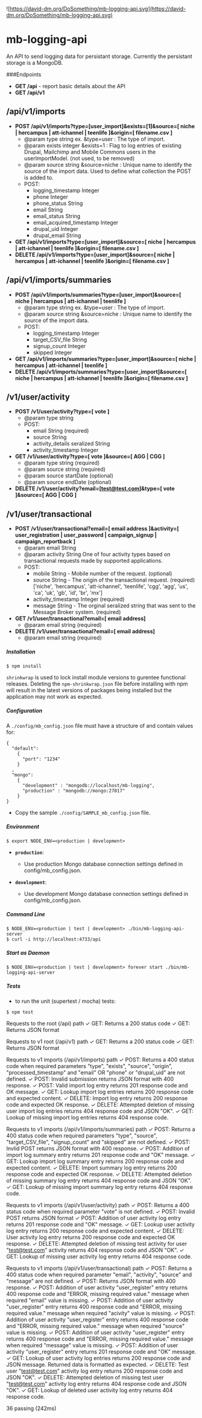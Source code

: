 ![https://david-dm.org/DoSomething/mb-logging-api.svg](https://david-dm.org/DoSomething/mb-logging-api.svg)

mb-logging-api
==============

An API to send logging data for persistant storage. Currently the persistant storage is a MongoDB.

###Endpoints

* **GET /api** - report basic details about the API
* **GET /api/v1**

/api/v1/imports
--------------

* **POST /api/v1/imports?type=[user_import]&exists=[1]&source=[ niche | hercampus | att-ichannel | teenlife ]&origin=[ filename.csv ]**
  * @param type string
    ex. &type=user : The type of import.
  * @param exists integer
    &exists=1 : Flag to log entries of existing Drupal, Mailchimp and Mobile
    Commons users in the userImportModel. (not used, to be removed)
  * @param source string
    &source=niche : Unique name to identify the source of the import data. Used to define what collection the POST is added to.
  * POST:
    * logging_timestamp Integer
    * phone Integer
    * phone_status String
    * email String
    * email_status String
    * email_acquired_timestamp Integer
    * drupal_uid Integer
    * drupal_email String
* **GET /api/v1/imports?type=[user_import]&source=[ niche | hercampus | att-ichannel | teenlife ]&origin=[ filename.csv ]**
* **DELETE /api/v1/imports?type=[user_import]&source=[ niche | hercampus | att-ichannel | teenlife ]&origin=[ filename.csv ]**

/api/v1/imports/summaries
--------------

* **POST /api/v1/imports/summaries?type=[user_import]&source=[ niche | hercampus | att-ichannel | teenlife ]**
  * @param type string
     ex. &type=user : The type of import.
  * @param source string
     &source=niche : Unique name to identify the source of the import data.
  * POST:
    * logging_timestamp Integer
    * target_CSV_file String
    * signup_count Integer
    * skipped Integer
* **GET /api/v1/imports/summaries?type=[user_import]&source=[ niche | hercampus | att-ichannel | teenlife ]**
* **DELETE /api/v1/imports/summaries?type=[user_import]&source=[ niche | hercampus | att-ichannel | teenlife ]&origin=[ filename.csv ]**

/v1/user/activity
--------------

* **POST /v1/user/activity?type=[ vote ]**
  * @param type string
  * POST:
    * email String  (required)
    * source String
    * activity_details seralized String
    * activity_timestamp Integer
* **GET /v1/user/activity?type=[ vote ]&source=[ AGG | CGG ]**
  * @param type string (required)
  * @param source string (required)
  * @param source startDate (optional)
  * @param source endDate (optional)
* **DELETE /v1/user/activity?email=[test@test.com]&type=[ vote ]&source=[ AGG | CGG ]**

/v1/user/transactional
--------------

* **POST /v1/user/transactional?email=[ email address ]&activity=[ user_registration | user_password | campaign_signup | campaign_reportback ]**
  * @param email String
  * @param activity String
     One of four activity types based on transactional requests made by supported applications.
  * POST:
    * mobile String - Mobile number of the request. (optional)
    * source String - The origin of the transactional request. (required)
      ['niche', 'hercampus', 'att-ichannel', 'teenlife', 'cgg', 'agg', 'us', 'ca', 'uk', 'gb', 'id', 'br', 'mx']
    * activity_timestamp Integer (required)
    * message String - The orginal seralized string that was sent to the Message Broker system. (required)
* **GET /v1/user/transactional?email=[ email address]**
  * @param email string (required)
* **DELETE /v1/user/transactional?email=[ email address]**
  * @param email string (required)

##### Installation
```
$ npm install
```

`shrinkwrap` is used to lock install module versions to gurentee functional releases. Deleting the `npm-shrinkwrap.json` file before installing with npm will result in the latest versions of packages being installed but the application may not work as expected.

##### Configuration
A `./config/mb_config.json` file must have a structure of and contain values for:
```
{
  "default":
    {
      "port": "1234"
    }
  ,
  "mongo":
    {
      "development" : "mongodb://localhost/mb-logging",
      "production" : "mongodb://mongo:27017"
    }
}

```

- Copy the sample `./config/SAMPLE_mb_config.json` file.


##### Environment
```
$ export NODE_ENV=<production | development>
```
- **`production`**:
  - Use production Mongo database connection settings defined in config/mb_config.json.

- **`development`**:
  - Use development Mongo database connection settings defined in config/mb_config.json.

##### Command Line
```
$ NODE_ENV=<production | test | development> ./bin/mb-logging-api-server
$ curl -i http://localhost:4733/api
```

##### Start as Daemon
```
$ NODE_ENV=<production | test | development> forever start ./bin/mb-logging-api-server
```

##### Tests
- to run the unit (supertest / mocha) tests:
```
$ npm test
```

  Requests to the root (/api) path
    ✓ GET: Returns a 200 status code
    ✓ GET: Returns JSON format

  Requests to v1 root (/api/v1) path
    ✓ GET: Returns a 200 status code
    ✓ GET: Returns JSON format

  Requests to v1 imports (/api/v1/imports) path
    ✓ POST: Returns a 400 status code when required parameters "type", "exists", "source", "origin", "processed_timestamp" and "email" OR "phone" or "drupal_uid" are not defined.
    ✓ POST: Invalid submission returns JSON format with 400 response.
    ✓ POST: Valid import log entry returns 201 response code and OK message.
    ✓ GET: Lookup import log entries returns 200 response code and expected content.
    ✓ DELETE: Import log entry returns 200 response code and expected OK response.
    ✓ DELETE: Attempted deletion of missing user import log entries returns 404 response code and JSON "OK".
    ✓ GET: Lookup of missing import log entries returns 404 response code.

  Requests to v1 imports (/api/v1/imports/summaries) path
    ✓ POST: Returns a 400 status code when required parameters "type", "source", "target_CSV_file", "signup_count" and "skipped" are not defined.
    ✓ POST: Invlid POST returns JSON format with 400 response.
    ✓ POST: Addition of import log summary entry returns 201 response code and "OK" message.
    ✓ GET: Lookup import log summary entry returns 200 response code and expected content.
    ✓ DELETE: Import summary log entry returns 200 response code and expected OK response.
    ✓ DELETE: Attempted deletion of missing summary log entry returns 404 response code and JSON "OK".
    ✓ GET: Lookup of missing import summary log entry returns 404 response code.

  Requests to v1 imports (/api/v1/user/activity) path
    ✓ POST: Returns a 400 status code when required parameter "vote" is not defined.
    ✓ POST: Invalid POST returns JSON format
    ✓ POST: Addition of user activity log entry returns 201 response code and "OK" message.
    ✓ GET: Lookup user activity log entry returns 200 response code and expected content.
    ✓ DELETE: User activity log entry returns 200 response code and expected OK response.
    ✓ DELETE: Attempted deletion of missing test activity for user "test@test.com" activity returns 404 response code and JSON "OK".
    ✓ GET: Lookup of missing user activity log entry returns 404 response code.

  Requests to v1 imports (/api/v1/user/transactional) path
    ✓ POST: Returns a 400 status code when required parameter "email", "activity", "source" and "message" are not defined.
    ✓ POST: Returns JSON format with 400 response.
    ✓ POST: Addition of user activity "user_register" entry returns 400 response code and "ERROR, missing required value." message when required "email" value is missing.
    ✓ POST: Addition of user activity "user_register" entry returns 400 response code and "ERROR, missing required value." message when required "acivity" value is missing.
    ✓ POST: Addition of user activity "user_register" entry returns 400 response code and "ERROR, missing required value." message when required "source" value is missing.
    ✓ POST: Addition of user activity "user_register" entry returns 400 response code and "ERROR, missing required value." message when required "message" value is missing.
    ✓ POST: Addition of user activity "user_register" entry returns 201 response code and "OK" message.
    ✓ GET: Lookup of user activity log entries returns 200 response code and JSON message. Returned data is formatted as expected.
    ✓ DELETE: Test user "test@test.com" activity log entry returns 200 response code and JSON "OK".
    ✓ DELETE: Attempted deletion of missing test user "test@test.com" activity log entry returns 404 response code and JSON "OK".
    ✓ GET: Lookup of deleted user activity log entry returns 404 response code.


  36 passing (242ms)